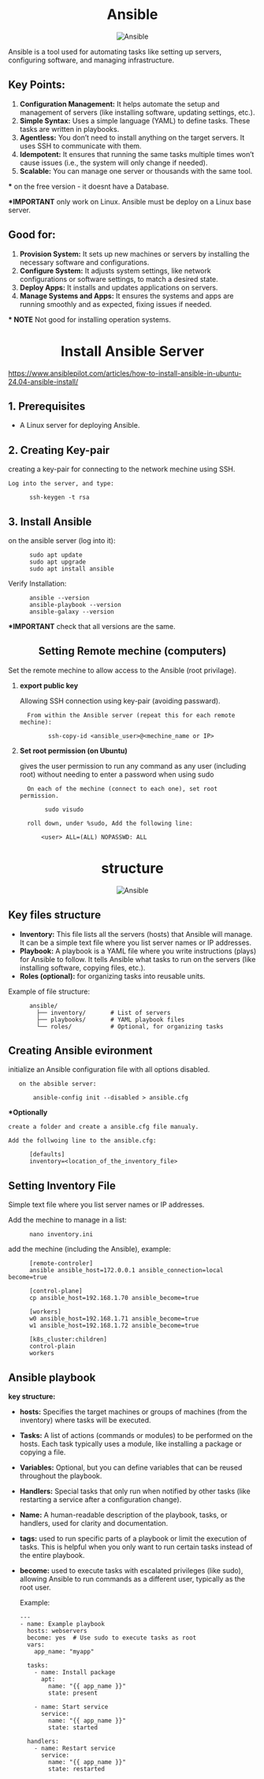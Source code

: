 <div align="center">

# **Ansible**

![Ansible](./pic/ansible.gif)
</div>

Ansible is a tool used for automating tasks like setting up servers, configuring software, and managing infrastructure.

## Key Points:

  1. __Configuration Management:__ It helps automate the setup and management of servers (like installing software, updating settings, etc.).
  2. __Simple Syntax:__ Uses a simple language (YAML) to define tasks. These tasks are written in playbooks.
  3. __Agentless:__ You don’t need to install anything on the target servers. It uses SSH to communicate with them.
  4. __Idempotent:__ It ensures that running the same tasks multiple times won’t cause issues (i.e., the system will only change if needed).
  5. __Scalable:__ You can manage one server or thousands with the same tool.

__*__ on the free version - it doesnt have a Database.

__*IMPORTANT__ only work on Linux. Ansible must be deploy on a Linux base server.

## Good for:

  1. __Provision System:__ It sets up new machines or servers by installing the necessary software and configurations.
  2. __Configure System:__ It adjusts system settings, like network configurations or software settings, to match a desired state.
  3. __Deploy Apps:__ It installs and updates applications on servers.
  4. __Manage Systems and Apps:__ It ensures the systems and apps are running smoothly and as expected, fixing issues if needed.

__* NOTE__ Not good for installing operation systems.

<div align="center">

# **Install Ansible Server**

</div>

https://www.ansiblepilot.com/articles/how-to-install-ansible-in-ubuntu-24.04-ansible-install/

## 1. Prerequisites

  * A Linux server for deploying Ansible.

## 2. Creating Key-pair

creating a key-pair for connecting  to the network mechine using SSH.
    
    Log into the server, and type:

          ssh-keygen -t rsa

## 3. Install Ansible

on the ansible server (log into it):

          sudo apt update
          sudo apt upgrade
          sudo apt install ansible

Verify Installation:
    
          ansible --version
          ansible-playbook --version
          ansible-galaxy --version

__*IMPORTANT__ check that all versions are the same.

<div align="center">

## **Setting Remote mechine (computers)**

</div>

Set the remote mechine to allow access to the Ansible (root privilage).

  1. __export public key__

     Allowing SSH connection using key-pair (avoiding passward).

           From within the Ansible server (repeat this for each remote mechine):

                 ssh-copy-id <ansible_user>@<mechine_name or IP>
     
  2. __Set root permission (on Ubuntu)__
     
      gives the user permission to run any command as any user (including root) without needing to enter a password when using sudo

           On each of the mechine (connect to each one), set root permission.
     
                sudo visudo

           roll down, under %sudo, Add the following line:

               <user> ALL=(ALL) NOPASSWD: ALL

 <div align="center">
 
   # structure
   
![Ansible](./pic/ansible1.gif)
</div>    

## Key files structure

  * __Inventory:__ This file lists all the servers (hosts) that Ansible will manage. It can be a simple text file where you list server names or IP addresses.
  * __Playbook:__ A playbook is a YAML file where you write instructions (plays) for Ansible to follow. It tells Ansible what tasks to run on the servers (like installing software, copying files, etc.).
  * __Roles (optional):__ for organizing tasks into reusable units.

  Example of file structure:

          ansible/
            ├── inventory/       # List of servers
            ├── playbooks/       # YAML playbook files
            └── roles/           # Optional, for organizing tasks

## Creating Ansible evironment

 initialize an Ansible configuration file with all options disabled.

       on the absible server:

           ansible-config init --disabled > ansible.cfg

__*Optionally__ 

    create a folder and create a ansible.cfg file manualy.

    Add the follwoing line to the ansible.cfg:

          [defaults]
          inventory=<location_of_the_inventory_file>

## Setting Inventory File

Simple text file where you list server names or IP addresses.

Add the mechine to manage in a list:

          nano inventory.ini

  add the mechine (including the Ansible), example:

          [remote-controler]
          ansible ansible_host=172.0.0.1 ansible_connection=local become=true
          
          [control-plane]
          cp ansible_host=192.168.1.70 ansible_become=true
          
          [workers]
          w0 ansible_host=192.168.1.71 ansible_become=true
          w1 ansible_host=192.168.1.72 ansible_become=true
          
          [k8s_cluster:children]
          control-plain
          workers


## Ansible playbook

__key structure:__

  * __hosts:__ Specifies the target machines or groups of machines (from the inventory) where tasks will be executed.
  * __Tasks:__ A list of actions (commands or modules) to be performed on the hosts. Each task typically uses a module, like installing a package or copying a file.
  * __Variables:__ Optional, but you can define variables that can be reused throughout the playbook.
  * __Handlers:__ Special tasks that only run when notified by other tasks (like restarting a service after a configuration change).
  * __Name:__ A human-readable description of the playbook, tasks, or handlers, used for clarity and documentation.
  * __tags:__ used to run specific parts of a playbook or limit the execution of tasks. This is helpful when you only want to run certain tasks instead of the entire playbook.
  * __become:__ used to execute tasks with escalated privileges (like sudo), allowing Ansible to run commands as a different user, typically as the root user.

    Example:

        ---
        - name: Example playbook
          hosts: webservers
          become: yes  # Use sudo to execute tasks as root
          vars:
            app_name: "myapp"
          
          tasks:
            - name: Install package
              apt:
                name: "{{ app_name }}"
                state: present
        
            - name: Start service
              service:
                name: "{{ app_name }}"
                state: started
        
          handlers:
            - name: Restart service
              service:
                name: "{{ app_name }}"
                state: restarted

